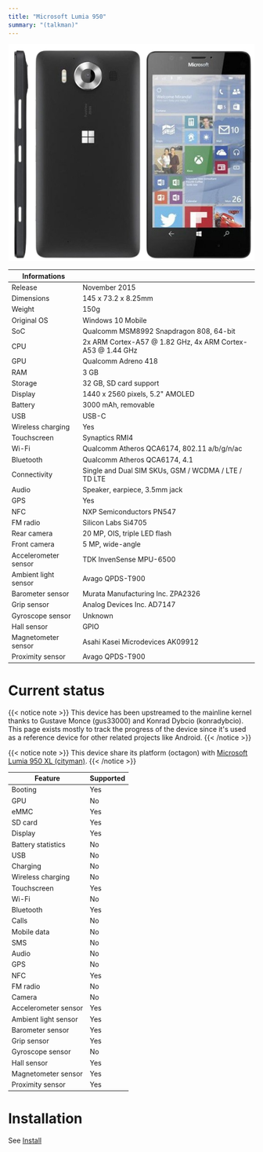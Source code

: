 ```yaml
---
title: "Microsoft Lumia 950"
summary: "(talkman)"
---
```


![Microsoft Lumia 950 front](/img/talkman.png)

| Informations |   |
| ------------ | - |
| Release | November 2015 |
| Dimensions | 145 x 73.2 x 8.25mm |
| Weight | 150g |
| Original OS | Windows 10 Mobile |
| SoC | Qualcomm MSM8992 Snapdragon 808, 64-bit |
| CPU | 2x ARM Cortex-A57 @ 1.82 GHz, 4x ARM Cortex-A53 @ 1.44 GHz |
| GPU | Qualcomm Adreno 418 |
| RAM | 3 GB |
| Storage | 32 GB, SD card support |
| Display | 1440 x 2560 pixels, 5.2" AMOLED |
| Battery | 3000 mAh, removable |
| USB | USB-C |
| Wireless charging | Yes |
| Touchscreen | Synaptics RMI4 |
| Wi-Fi | Qualcomm Atheros QCA6174, 802.11 a/b/g/n/ac |
| Bluetooth | Qualcomm Atheros QCA6174, 4.1 |
| Connectivity | Single and Dual SIM SKUs, GSM / WCDMA / LTE / TD LTE |
| Audio | Speaker, earpiece, 3.5mm jack |
| GPS | Yes |
| NFC | NXP Semiconductors PN547 |
| FM radio | Silicon Labs Si4705 |
| Rear camera | 20 MP, OIS, triple LED flash |
| Front camera | 5 MP, wide-angle |
| Accelerometer sensor | TDK InvenSense MPU-6500 |
| Ambient light sensor | Avago QPDS-T900 |
| Barometer sensor | Murata Manufacturing Inc. ZPA2326 |
| Grip sensor | Analog Devices Inc. AD7147 |
| Gyroscope sensor | Unknown |
| Hall sensor | GPIO |
| Magnetometer sensor | Asahi Kasei Microdevices AK09912 |
| Proximity sensor | Avago QPDS-T900 |

# Current status

{{< notice note >}}
This device has been upstreamed to the mainline kernel thanks to Gustave Monce (gus33000) and Konrad Dybcio (konradybcio). This page exists mostly to track the progress of the device since it's used as a reference device for other related projects like Android.
{{< /notice >}}

{{< notice note >}}
This device share its platform (octagon) with [Microsoft Lumia 950 XL (cityman)](/devices/cityman).
{{< /notice >}}

| Feature | Supported |
| ------- | --------- |
| Booting | Yes |
| GPU | No |
| eMMC | Yes |
| SD card | Yes |
| Display | Yes |
| Battery statistics | No |
| USB | No |
| Charging | No |
| Wireless charging | No |
| Touchscreen | Yes |
| Wi-Fi | No |
| Bluetooth | Yes |
| Calls | No |
| Mobile data | No |
| SMS | No |
| Audio | No |
| GPS | No |
| NFC | Yes |
| FM radio | No |
| Camera | No |
| Accelerometer sensor | Yes |
| Ambient light sensor | Yes |
| Barometer sensor | Yes |
| Grip sensor | Yes |
| Gyroscope sensor | No |
| Hall sensor | Yes |
| Magnetometer sensor | Yes |
| Proximity sensor | Yes |

# Installation

See [Install](/install)
